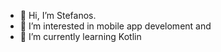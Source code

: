 - 👋 Hi, I’m Stefanos.
- 👀 I’m interested in mobile app develoment and
- 🌱 I’m currently learning Kotlin 

<!---
stenikolaou/stenikolaou is a ✨ special ✨ repository because its `README.md` (this file) appears on your GitHub profile.
You can click the Preview link to take a look at your changes.
--->

